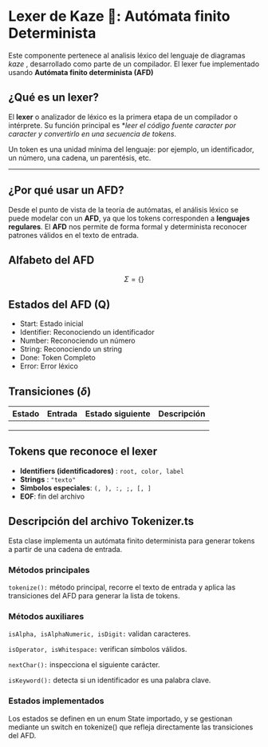 # Lexer de Kaze 🍁: Autómata finito Determinista

Este componente pertenece al analisis léxico del lenguaje de diagramas *kaze* , desarrollado como parte de un compilador. El lexer fue implementado usando **Autómata finito determinista (AFD)**

## ¿Qué es un lexer?

El **lexer** o analizador de léxico es la primera etapa de un compilador o intérprete. Su función principal es **leer el código fuente caracter por caracter y convertirlo en una secuencia de *tokens**.

Un token es una unidad mínima del lenguaje: por ejemplo, un identificador, un número,  una cadena, un parentésis, etc.

---

## ¿Por qué usar un AFD?

Desde el punto de vista de la teoría de autómatas, el análisis léxico se puede modelar con un **AFD**, ya que los tokens corresponden a **lenguajes regulares**. El **AFD** nos permite de forma formal y determinista reconocer patrones válidos en el texto de entrada.

## Alfabeto del **AFD**

$$
  \Sigma = \{ \}
$$

## Estados del **AFD** (Q)

* Start: Estado inicial
* Identifier: Reconociendo un identificador
* Number: Reconociendo un número
* String: Reconociendo un string
* Done: Token Completo
* Error: Error léxico

## Transiciones ($\delta$)

|Estado | Entrada | Estado siguiente | Descripción |
|-------|---------|------------------|-------------|
| | | | |
| | | | |
| | | | |

## Tokens que reconoce el lexer

* **Identifiers (identificadores)** : ``root, color, label``
* **Strings** : `"texto"`
* **Simbolos especiales**: `(, ), :, ;, [, ]`
* **EOF**: fin del archivo

## Descripción del archivo Tokenizer.ts

Esta clase implementa un autómata finito determinista para generar tokens a partir de una cadena de entrada.

### Métodos principales

``tokenize():`` método principal, recorre el texto de entrada y aplica las transiciones del AFD para generar la lista de tokens.

### Métodos auxiliares

``isAlpha, isAlphaNumeric, isDigit:`` validan caracteres.

``isOperator, isWhitespace:`` verifican símbolos válidos.

``nextChar():`` inspecciona el siguiente carácter.

``isKeyword():`` detecta si un identificador es una palabra clave.

### Estados implementados

Los estados se definen en un enum State importado, y se gestionan mediante un switch en tokenize() que refleja directamente las transiciones del AFD.
